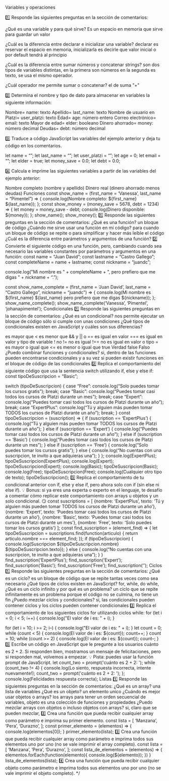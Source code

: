 Variables y operaciones

1️⃣ Responde las siguientes preguntas en la sección de comentarios:

¿Qué es una variable y para qué sirve?
Es un espacio en memoria que sirve para guardar un valor

¿Cuál es la diferencia entre declarar e inicializar una variable? 
declarar es reservar el espacio en memoria, inicializarla es decirle que valor inicial o por default tendrá al principio

¿Cuál es la diferencia entre sumar números y concatenar strings? 
son dos tipos de variables distintas, en la primera son números en la segunda es texto, se usa el mismo operador.

¿Cuál operador me permite sumar o concatenar? 
el de suma "+"

2️⃣ Determina el nombre y tipo de dato para almacenar en variables la siguiente información:

Nombre= name: texto
Apellido= last_name: texto
Nombre de usuario en Platzi= user_platzi: texto
Edad= age: número entero
Correo electrónico= email: texto
Mayor de edad= elder: booleano
Dinero ahorrado= money: número decimal
Deudas= debt: número decimal

3️⃣ Traduce a código JavaScript las variables del ejemplo anterior y deja tu código en los comentarios.

let name = “”;
let last_name = “”;
let user_platzi = “”;
let age = 0;
let email = “”;
let elder = true;
let money_save = 0.0;
let debt = 0.0;

4️⃣ Calcula e imprime las siguientes variables a partir de las variables del ejemplo anterior:

Nombre completo (nombre y apellido)
Dinero real (dinero ahorrado menos deudas)
Funciones
const show_name = (first_name = ‘Vanessa’, last_name = “Pimentel”) => {
console.log(Nombre completo: ${first_name} ${last_name});
};
const show_money = (money_save = 5678, debt = 1234) => {
let money = money_save - debt;
console.log(Dinero disponible: ${money});
};
show_name();
show_money();
1️⃣ Responde las siguientes preguntas en la sección de comentarios:
¿Qué es una función? un bloque de código
¿Cuándo me sirve usar una función en mi código? para cuando un bloque de código se repite o para simplificar y hacer más leíble el código
¿Cuál es la diferencia entre parámetros y argumentos de una función?
2️⃣ Convierte el siguiente código en una función, pero, cambiando cuando sea necesario las variables constantes por parámetros y argumentos en una función:
const name = “Juan David”;
const lastname = “Castro Gallego”;
const completeName = name + lastname;
const nickname = “juandc”;

console.log("Mi nombre es " + completeName + ", pero prefiero que me digas " + nickname + “.”);

const show_name_complete = (first_name = ‘Juan David’, last_name = “Castro Gallego”, nickname = “juandc”) => {
console.log(Mi nombre es ${first_name} ${last_name} pero prefiero que me digas ${nickname});
};
show_name_complete();
show_name_complete(‘Vanessa’, ‘Pimentel’, ‘johanapimentel’);
Condicionales
1️⃣ Responde las siguientes preguntas en la sección de comentarios:
¿Qué es un condicional? nos permite ejecutar un bloque de código sólo si cumple con unas condiciones
¿Qué tipos de condicionales existen en JavaScript y cuáles son sus diferencias?

es mayor que
< es menor que
&& y
|| o
== es igual en valor
=== es igual en valor y tipo de variable
! no
!= no es igual
!== no es igual en valor o tipo
= es mayor o igual que
<= es menor o igual que
true Verdad
false Falso
¿Puedo combinar funciones y condicionales? si, dentro de las funciones pueden encontrarse condicionales y a su vez si pueden existir funciones en el bloque de código de las condicionales
2️⃣ Replica el comportamiento del siguiente código que usa la sentencia switch utilizando if, else y else if:
const tipoDeSuscripcion = “Basic”;

switch (tipoDeSuscripcion) {
case “Free”:
console.log(“Solo puedes tomar los cursos gratis”);
break;
case “Basic”:
console.log(“Puedes tomar casi todos los cursos de Platzi durante un mes”);
break;
case “Expert”:
console.log(“Puedes tomar casi todos los cursos de Platzi durante un año”);
break;
case “ExpertPlus”:
console.log(“Tú y alguien más pueden tomar TODOS los cursos de Platzi durante un año”);
break;
}
const tipoDeSuscripcion = (suscription) => {
if (suscription == ‘ExpertPlus’) {
console.log(“Tú y alguien más pueden tomar TODOS los cursos de Platzi durante un año”);
} else if (suscription == ‘Expert’) {
console.log(“Puedes tomar casi todos los cursos de Platzi durante un año”);
} else if (suscription == ‘Basic’) {
console.log(“Puedes tomar casi todos los cursos de Platzi durante un mes”);
} else if (suscription == ‘Free’) {
console.log(“Solo puedes tomar los cursos gratis”);
} else {
console.log(“No cuentas con una suscripcion, te invito a que adquieras una”);
}
};
console.log(ExpertPlus);
tipoDeSuscripcion(ExpertPlus);
console.log(Expert);
tipoDeSuscripcion(Expert);
console.log(Basic);
tipoDeSuscripcion(Basic);
console.log(Free);
tipoDeSuscripcion(Free);
console.log(Cualquier otro tipo de texto);
tipoDeSuscripcion();
3️⃣ Replica el comportamiento de tu condicional anterior con if, else y else if, pero ahora solo con if (sin else ni else if).
💡 Bonus: si ya eres una experta o experto en el lenguaje, te desafío a comentar cómo replicar este comportamiento con arrays u objetos y un solo condicional. 😏
const suscriptions = [
{nombre: ‘ExpertPlus’, texto: ‘Tú y alguien más pueden tomar TODOS los cursos de Platzi durante un año’},
{nombre: ‘Expert’, texto: ‘Puedes tomar casi todos los cursos de Platzi durante un año’},
{nombre: ‘Basic’, texto: ‘Puedes tomar casi todos los cursos de Platzi durante un mes’},
{nombre: ‘Free’, texto: ‘Solo puedes tomar los cursos gratis’}
];
const find_suscription = (element_find) => {
let tipoDeSuscripcion = suscriptions.find(function(articulo) {
return articulo.nombre === element_find;
});
if (tipoDeSuscripcion) {
console.log(Suscripcion ${tipoDeSuscripcion.nombre} ${tipoDeSuscripcion.texto});
} else {
console.log(“No cuentas con una suscripcion, te invito a que adquieras una”);
}
}
find_suscription(‘ExpertPlus’);
find_suscription(‘Expert’);
find_suscription(‘Basic’);
find_suscription(‘Free’);
find_suscription(’’);
Ciclos
1️⃣ Responde las siguientes preguntas en la sección de comentarios:
¿Qué es un ciclo? es un bloque de código que se repite tantas veces como sea necesario
¿Qué tipos de ciclos existen en JavaScript? for, while, do while,
¿Qué es un ciclo infinito y por qué es un problema? un ciclo que se repite infinitamente es un problema porque el código no se culmina, no tiene un fin
¿Puedo mezclar ciclos y condicionales? si, las condicionales pueden contener ciclos y los ciclos pueden contener condicionales
2️⃣ Replica el comportamiento de los siguientes ciclos for utilizando ciclos while:
for (let i = 0; i < 5; i++) {
console.log("El valor de i es: " + i);
}

for (let i = 10; i >= 2; i–) {
console.log("El valor de i es: " + i);
}
let count = 0;
while (count < 5) {
console.log(El valor de i es: ${count});
count++;
}
count = 10;
while (count >= 2) {
console.log(El valor de i es: ${count});
count–;
}
3️⃣ Escribe un código en JavaScript que le pregunte a los usuarios cuánto es 2 + 2. Si responden bien, mostramos un mensaje de felicitaciones, pero si responden mal, volvemos a empezar.
💡 Pista: puedes usar la función prompt de JavaScript.
let count_two = prompt('cuánto es 2 + 2: ');
while (count_two != 4) {
console.log(Lo siento, respuesta incorrecta, intente nuevamente!);
count_two = prompt('cuánto es 2 + 2: ');
};
console.log(Felicidades respuesta correcta);
Listas
1️⃣ Responde las siguientes preguntas en la sección de comentarios:
¿Qué es un array? una lista de variables
¿Qué es un objeto? un elemento unico
¿Cuándo es mejor usar objetos o arrays? 
los arrays para tener un orden secuencial de variables, objeto es una colección de funciones y propiedades
¿Puedo mezclar arrays con objetos o incluso objetos con arrays? si, claro que se pueden mezclar,
2️⃣ Crea una función que pueda recibir cualquier array como parámetro e imprima su primer elemento.
const lista = [
‘Manzana’,
‘Pera’,
‘Durazno’,
];
const primer_elemento = (elementos) => {
console.log(elementos[0]);
}
primer_elemento(lista);
3️⃣ Crea una función que pueda recibir cualquier array como parámetro e imprima todos sus elementos uno por uno (no se vale imprimir el array completo).
const lista = [
‘Manzana’,
‘Pera’,
‘Durazno’,
];
const lista_de_elementos = (elementos) => {
elementos.forEach(function(elemento){
console.log(${elemento});
})
}
lista_de_elementos(lista);
4️⃣ Crea una función que pueda recibir cualquier objeto como parámetro e imprima todos sus elementos uno por uno (no se vale imprimir el objeto completo).
*/ 
    </p>
    <script src="platzi.js"></script>
</body>
</html>